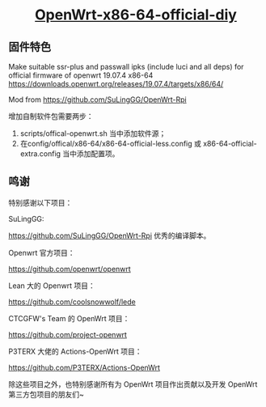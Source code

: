 <h1><center><b><a href="https://github.com/SuLingGG/OpenWrt-Rpi">OpenWrt-x86-64-official-diy</a></b></center></h1>

## 固件特色

Make suitable ssr-plus and passwall ipks (include luci and all deps) for official firmware of openwrt 19.07.4 x86-64 <https://downloads.openwrt.org/releases/19.07.4/targets/x86/64/>

Mod from https://github.com/SuLingGG/OpenWrt-Rpi

增加自制软件包需要两步：
1. scripts/offical-openwrt.sh 当中添加软件源；
2. 在config/offical/x86-64/x86-64-official-less.config 或 x86-64-official-extra.config 当中添加配置项。

## 鸣谢

特别感谢以下项目：

SuLingGG:

<https://github.com/SuLingGG/OpenWrt-Rpi> 优秀的编译脚本。

Openwrt 官方项目：

<https://github.com/openwrt/openwrt>

Lean 大的 Openwrt 项目：

<https://github.com/coolsnowwolf/lede>

CTCGFW's Team 的 OpenWrt 项目：

<https://github.com/project-openwrt>

P3TERX 大佬的 Actions-OpenWrt 项目：

<https://github.com/P3TERX/Actions-OpenWrt>

除这些项目之外，也特别感谢所有为 OpenWrt 项目作出贡献以及开发 OpenWrt 第三方包项目的朋友们~
